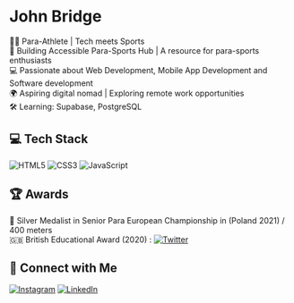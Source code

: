 <!--
**JohnBridge1/JohnBridge1** is a ✨ _special_ ✨ repository because its README.md (this file) appears on your GitHub profile. -->
# John Bridge

<!--
🚀 About Me
I'm an aspiring software developer and track athlete training for the 2028 Paralympics. I thrive at the intersection of technology and sports, building accessible and inclusive web experiences with Next.js, TypeScript, and Tailwind CSS.-->

 🏃‍♂️ Para-Athlete | Tech meets Sports</br>
 🔨 Building Accessible Para-Sports Hub | A resource for para-sports enthusiasts</br>
 💻 Passionate about Web Development, Mobile App Development and Software development</br>
 🌍 Aspiring digital nomad | Exploring remote work opportunities</br>
 🛠 Learning: Supabase, PostgreSQL</br>

## 💻 Tech Stack
<!-- Badges from https://github.com/Ileriayo/markdown-badges -->
![HTML5](https://img.shields.io/badge/html5-%23E34F26.svg?style=for-the-badge&logo=html5&logoColor=white)
![CSS3](https://img.shields.io/badge/css3-%231572B6.svg?style=for-the-badge&logo=css3&logoColor=white)
![JavaScript](https://img.shields.io/badge/javascript-%23323330.svg?style=for-the-badge&logo=javascript&logoColor=%23F7DF1E)
<br />

## 🏆 Awards
 🥈 Silver Medalist in Senior Para European Championship in (Poland 2021) / 400 meters <br>
 🇬🇧 British Educational Award (2020) : [![Twitter](https://img.icons8.com/fluency/24/twitter.png)](https://twitter.com/john_t47/status/1223337250588676101)


## 💬 Connect with Me <br>
[![Instagram](https://img.icons8.com/fluency/48/instagram-new.png)](https://www.instagram.com/john.bridge.t47/)
[![LinkedIn](https://img.icons8.com/fluency/48/linkedin.png)](https://www.linkedin.com/in/john-bridge-bsc-923796214/)
